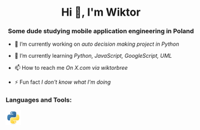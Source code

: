 
<h1 align="center">Hi 👋, I'm Wiktor</h1>
<h3 align="center">Some dude studying mobile application engineering in Poland</h3>

- 🔭 I’m currently working on *auto decision making project in Python*

- 🌱 I’m currently learning *Python, JavaScript, GoogleScript, UML*

- 📫 How to reach me *On X.com via wiktorbree*

- ⚡ Fun fact *I don't know what I'm doing*

<h3 align="left">Languages and Tools:</h3>
<p align="left"> <a href="https://www.python.org" target="_blank" rel="noreferrer"> <img src="https://raw.githubusercontent.com/devicons/devicon/master/icons/python/python-original.svg" alt="python" width="40" height="40"/> </a> </p>
